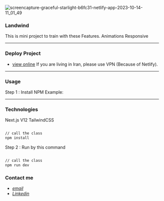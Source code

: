 ![screencapture-graceful-starlight-b6fc31-netlify-app-2023-10-14-11_01_49](https://github.com/Soheib-Kiani/landwind/assets/110579444/6c318e2f-0d4d-4cd3-adba-50554abf8ba3)

### Landwind

This is mini project to train with these Features.
Animations
Responsive

---
### Deploy Project

- [view online](https://graceful-starlight-b6fc31.netlify.app/)
If you are living in Iran, please use VPN (Because of Netlify).

---
### Usage
Step 1 : Install NPM
Example:

---
### Technologies
Next.js V12
TailwindCSS

```bash

// call the class
npm install

```
Step 2 : Run by this command

```bash

// call the class
npm run dev

```

### Contact me

 * *[email](mailto:mrsoheibkiani@gmail.com)*
 * *[Linkedin](https://www.linkedin.com/in/soheibkiani/)*

